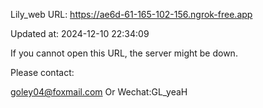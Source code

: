 Lily_web URL: https://ae6d-61-165-102-156.ngrok-free.app

Updated at: 2024-12-10 22:34:09

If you cannot open this URL, the server might be down.

Please contact: 

goley04@foxmail.com Or Wechat:GL_yeaH